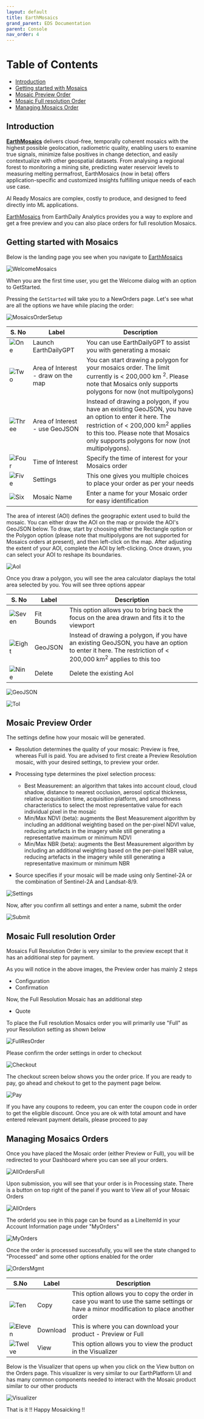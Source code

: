 ```yaml
---
layout: default
title: EarthMosaics
grand_parent: EDS Documentation
parent: Console
nav_order: 4
---
```


# Table of Contents
* [Introduction](#introduction)
* [Getting started with Mosaics](#getting-started-with-mosaics)
* [Mosaic Preview Order](#mosaic-preview-order)
* [Mosaic Full resolution Order](#mosaic-full-resolution-order)
* [Managing Mosaics Order](#managing-mosaics-orders)

## Introduction
[**EarthMosaics**](https://console.earthdaily.com/mosaics) delivers cloud-free, temporally coherent mosaics with ​the highest possible geolocation, radiometric ​quality, enabling users to examine true signals, minimize false positives in change detection, and easily contextualize with other geospatial datasets. From analysing a regional forest to monitoring a mining site, predicting water reservoir levels to measuring melting permafrost, EarthMosaics (now in beta) offers application-specific and customized insights fulfilling unique needs of each use case.

AI Ready Mosaics are complex, costly to produce, and designed to feed directly into ML applications​.

[EarthMosaics](https://console.earthdaily.com/mosaics)  from EarthDaily Analytics provides you a way to explore and get a free preview and you can also place orders for full resolution Mosaics. 

## Getting started with Mosaics

Below is the landing page you see when you navigate to [EarthMosaics](https://console.earthdaily.com/mosaics)

![WelcomeMosaics](../Images/EarthMosaicsUI/WelcometoMosaic.png)

When you are the first time user, you get the Welcome dialog with an option to GetStarted.

Pressing the `GetStarted` will take you to a NewOrders page. Let's see what are all the options we have while placing the order:

![MosaicsOrderSetup](../Images/EarthMosaicsUI/MosaicOrderSetup.png)

| S. No     | Label     | Description       |
|-----------|-----------|-------------------|
| ![One](../Images/NumberLabels/One.png)  | Launch EarthDailyGPT | You can use EarthDailyGPT to assist you with generating a mosaic   |
| ![Two](../Images/NumberLabels/Two.png)  | Area of Interest - draw on the map | You can start drawing a polygon for your mosaics order. The limit currently is < 200,000 km <sup>2</sup>. Please note that Mosaics only supports polygons for now (not multipolygons)   |
| ![Three](../Images/NumberLabels/Three.png) | Area of Interest - use GeoJSON | Instead of drawing a polygon, if you have an existing GeoJSON, you have an option to enter it here. The restriction of < 200,000 km<sup>2</sup> applies to this too. Please note that Mosaics only supports polygons for now (not multipolygons).  |
|![Four](../Images/NumberLabels/Four.png) | Time of Interest | Specify the time of interest for your Mosaics order |
| ![Five](../Images/NumberLabels/Five.png) | Settings | This one gives you multiple choices to place your order as per your needs|
| ![Six](../Images/NumberLabels/Six.png) | Mosaic Name | Enter a name for your Mosaic order for easy identification|

The area of interest (AOI) defines the geographic extent used to build the mosaic. You can either draw the AOI on the map or provide the AOI's GeoJSON below. To draw, start by choosing either the Rectangle option or the Polygon option (please note that multipolygons are not supported for Mosaics orders at present), and then left-click on the map. After adjusting the extent of your AOI, complete the AOI by left-clicking. Once drawn, you can select your AOI to reshape its boundaries.

![AoI](../Images/EarthMosaicsUI/AoI.png)

Once you draw a polygon, you will see the area calculator diaplays the total area selected by you. You will see three options appear 

| S. No     | Label     | Description       |
|-----------|-----------|-------------------|
| ![Seven](../Images/NumberLabels/Seven.png) | Fit Bounds | This option allows you to bring back the focus on the area drawn and fits it to the viewport    |
| ![Eight](../Images/NumberLabels/Eight.png) | GeoJSON | Instead of drawing a polygon, if you have an existing GeoJSON, you have an option to enter it here. The restriction of < 200,000 km<sup>2</sup> applies to this too |
| ![Nine](../Images/NumberLabels/Nine.png) | Delete | Delete the existing AoI |

![GeoJSON](../Images/EarthMosaicsUI/GeoJSON.png)

![ToI](../Images/EarthMosaicsUI/ToI.png)

## Mosaic Preview Order
The settings define how your mosaic will be generated. 
* Resolution determines the quality of your mosaic: Preview is free, whereas Full is paid. You are advised to first create a Preview Resolution mosaic, with your desired settings, to preview your order. 
* Processing type determines the pixel selection process: 
    * Best Measurement: an algorithm that takes into account cloud, cloud shadow, distance to nearest occlusion, aerosol optical thickness, relative acquisition time, acquisition platform, and smoothness characteristics to select the most representative value for each individual pixel in the mosaic
    * Min/Max NDVI (beta): augments the Best Measurement algorithm by including an additional weighting based on the per-pixel NDVI value, reducing artefacts in the imagery while still generating a representative maximum or minimum NDVI
    * Min/Max NBR (beta): augments the Best Measurement algorithm by including an additional weighting based on the per-pixel NBR value, reducing artefacts in the imagery while still generating a representative maximum or minimum NBR

* Source specifies if your mosaic will be made using only Sentinel-2A or the combination of Sentinel-2A and Landsat-8/9.

![Settings](../Images/EarthMosaicsUI/Settings.png)

Now, after you confirm all settings and enter a name, submit the order

![Submit](../Images/EarthMosaicsUI/Submit.png)

## Mosaic Full resolution Order

Mosaics Full Resolution Order is very similar to the preview except that it has an additional step for payment.

As you will notice in the above images, the Preview order has mainly 2 steps
* Configuration
* Confirmation

Now, the Full Resolution Mosaic has an additional step 
* Quote

To place the Full resolution Mosaics order you will primarily use "Full" as your Resolution setting as shown below

![FullResOrder](../Images/EarthMosaicsUI/FullResOrder.png)

Please confirm the order settings in order to checkout

![Checkout](../Images/EarthMosaicsUI/Checkout.png)

The checkout screen below shows you the order price. If you are ready to pay, go ahead and chekout to get to the payment page below.

![Pay](../Images/EarthMosaicsUI/Pay.png)

If you have any coupons to redeem, you can enter the coupon code in order to get the eligible discount. Once you are ok with total amount and have entered relevant payment details, please proceed to pay

## Managing Mosaics Orders

Once you have placed the Mosaic order (either Preview or Full), you will be redirected to your Dashboard where you can see all your orders.

![AllOrdersFull](../Images/EarthMosaicsUI/AllOrdersFull.png)

Upon submission, you will see that your order is in Processing state. There is a button on top right of the panel if you want to View all of your Mosaic Orders


![AllOrders](../Images/EarthMosaicsUI/AllOrders.png)

The orderId you see in this page can be found as a LineItemId in your Account Information page under "MyOrders"

![MyOrders](../Images/EarthMosaicsUI/MyOrders.png)

Once the order is processed successfully, you will see the state changed to "Processed" and some other options enabled for the order

![OrdersMgmt](../Images/EarthMosaicsUI/OrdersMgmt.png)


| S.No        | Label     | Description       |
|--------------|-----------|-------------------|
| ![Ten](../Images/NumberLabels/Ten.png) | Copy | This option allows you to copy the order in case you want to use the same settings or have a minor modification to place another order     |
| ![Eleven](../Images/NumberLabels/Eleven.png) | Download | This is where you can download your product - Preview or Full |
| ![Twelve](../Images/NumberLabels/Twelve.png) | View | This option allows you to view the product in the Visualizer  |

Below is the Visualizer that opens up when you click on the View button on the Orders page. This visualizer is very similar to our EarthPlatform UI and has many common components needed to interact with the Mosaic product similar to our other products

![Visualizer](../Images/EarthMosaicsUI/Visualizer.png)

That is it !! Happy Mosaicking !! 
